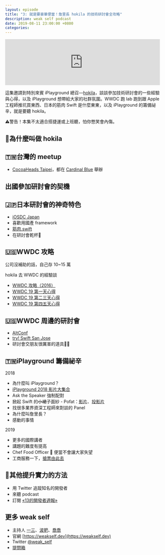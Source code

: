 ```yaml
---
layout: episode
title: "3: 就是要豪華便當！詹里長 hokila 的技術研討會全攻略"
description: weak self podcast
date: 2019-08-11 23:00:00 +0800
categories: 
---
```

<iframe src="https://www.listennotes.com/embedded/e/d2fd4e5537574514ad0299c104251cdb/" width="100%" style="width: 1px; min-width: 100%;" frameborder="0" scrolling="no"></iframe>

這集邀請到特別來賓 iPlayground 總召—[hokila](https://twitter.com/@hokilaJ)，談談參加技術研討會的一些經驗與心得，以及 iPlayground 想帶給大家的社群氛圍。WWDC 跑 lab 跑到跟 Apple 工程師推坑買東西、日本的筋肉 Swift 是什麼東東，以及 iPlayground 的籌備祕辛，就是要聽 hokila。

⚠️警告！本集不太適合搭捷運或上班聽，怕你憋笑會內傷。

## 🤔為什麼叫做 hokila

## 🇹🇼台灣的 meetup
* [CocoaHeads Taipei](https://twitter.com/CocoaHeads_TPE)，都在 [Cardinal Blue](https://cardinalblue.com) 舉辦

## 出國參加研討會的契機

## 🇯🇵日本研討會的神奇特色

* [iOSDC Japan](https://iosdc.jp/)
* 喜歡用國產 framework
* [筋肉.swift](https://kinniku-swift.connpass.com/event/69438/)
* 在研討會乾杯🍻

## 🇺🇸WWDC 攻略

公司沒補助的話，自己存 10~15 萬

hokila 去 WWDC 的經驗談
* [WWDC 攻略（2016）](http://josihokila.blogspot.com/2016/06/wwdc.html)
* [WWDC 19 第一天心得](https://medium.com/@hokilajan/wwdc-19-第一天心得-f82c9e7beb96)
* [WWDC 19 第二三天心得](https://medium.com/@hokilajan/wwdc-19-第二三天心得-78d863a166ca)
* [WWDC 19 第四五天心得](https://medium.com/@hokilajan/wwdc-19-第四五天心得-98b479214941)

## 🇺🇸WWDC 周邊的研討會
* [AltConf](http://altconf.com)
* [try! Swift San Jose](https://www.tryswift.co/events/2019/sanjose/)
* 研討會交朋友很厲害的道具🍍🍰

## 🇹🇼iPlayground 籌備祕辛
2018
* 為什麼叫 iPlayground？
* [iPlayground 2018 影片大集合](https://medium.com/iplayground/iplayground-2018-slides-11587ebdddc5)
* Ask the Speaker 強制配對
* 掀起 Swift 的~~小裙子~~面紗 - Pofat：[影片](https://youtu.be/UIv-4m5S_Tw)、[投影片](https://www.slideshare.net/YiyingTseng/swift-120164576)
* 找很多業界資深工程師來對談的 Panel
* 為什麼叫詹里長？
* 感動的事情

2019
* 更多的國際講者
* 講題的難度有提高
* Chef Food Officer 🍱 便當不會讓大家失望
* 工商服務一下，[搶票由此去](https://iplayground.kktix.cc)

## 💪其他提升實力的方法

* 用 Twitter 追蹤知名的開發者
* 來聽 podcast
* 訂閱 [«13的開發者週報»](https://ethanhuang13.substack.com)

## 更多 weak self

* 主持人 [一三](https://twitter.com/@ethanhuang13)、[波肥](https://twitter.com/@PofatTseng)、[喬喬](https://twitter.com/@joe_trash_talk)
* 官網 [https://weakself.dev](https://weakself.dev)
* Twitter [@weak_self](https://twitter.com/weak_self)
* [提問箱](https://peing.net/zh-TW/weak_self)